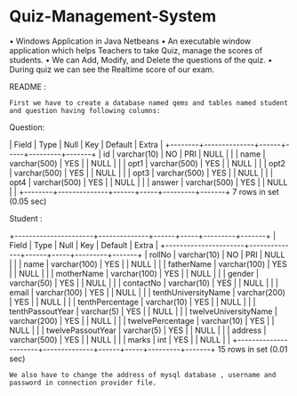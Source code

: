 # Quiz-Management-System
• Windows Application in Java Netbeans • An executable window application which helps Teachers to take Quiz, manage the scores of students. • We can Add, Modify, and Delete the questions of the quiz. • During quiz we can see the Realtime score of our exam.

README :

    First we have to create a database named qems and tables named student and question having following columns:

Question:

| Field | Type | Null | Key | Default | Extra | +--------+--------------+------+-----+---------+-------+ | id | varchar(10) | NO | PRI | NULL | | | name | varchar(500) | YES | | NULL | | | opt1 | varchar(500) | YES | | NULL | | | opt2 | varchar(500) | YES | | NULL | | | opt3 | varchar(500) | YES | | NULL | | | opt4 | varchar(500) | YES | | NULL | | | answer | varchar(500) | YES | | NULL | | +--------+--------------+------+-----+---------+-------+ 7 rows in set (0.05 sec)

Student :

+----------------------+--------------+------+-----+---------+-------+ | Field | Type | Null | Key | Default | Extra | +----------------------+--------------+------+-----+---------+-------+ | rollNo | varchar(10) | NO | PRI | NULL | | | name | varchar(100) | YES | | NULL | | | fatherName | varchar(100) | YES | | NULL | | | motherName | varchar(100) | YES | | NULL | | | gender | varchar(50) | YES | | NULL | | | contactNo | varchar(10) | YES | | NULL | | | email | varchar(100) | YES | | NULL | | | tenthUniversityName | varchar(200) | YES | | NULL | | | tenthPercentage | varchar(10) | YES | | NULL | | | tenthPassoutYear | varchar(5) | YES | | NULL | | | twelveUniversityName | varchar(200) | YES | | NULL | | | twelvePercentage | varchar(10) | YES | | NULL | | | twelvePassoutYear | varchar(5) | YES | | NULL | | | address | varchar(500) | YES | | NULL | | | marks | int | YES | | NULL | | +----------------------+--------------+------+-----+---------+-------+ 15 rows in set (0.01 sec)

    We also have to change the address of mysql database , username and password in connection provider file.

